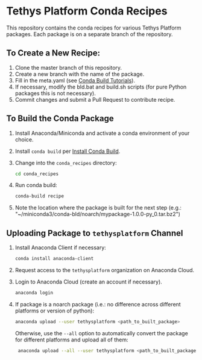 # Tethys Platform Conda Recipes

This repository contains the conda recipes for various Tethys Platform packages. Each package is on a separate branch of the repository.

## To Create a New Recipe:

1. Clone the master branch of this repository.
2. Create a new branch with the name of the package.
3. Fill in the meta.yaml (see [Conda Build Tutorials](https://conda.io/docs/user-guide/tutorials/index.html)).
4. If necessary, modify the bld.bat and build.sh scripts (for pure Python packages this is not necessary).
5. Commit changes and submit a Pull Request to contribute recipe.

## To Build the Conda Package

1. Install Anaconda/Miniconda and activate a conda environment of your choice.
2. Install `conda build` per [Install Conda Build](https://conda.io/docs/user-guide/tasks/build-packages/install-conda-build.html#install-conda-build).
3. Change into the `conda_recipes` directory:

    ```bash
    cd conda_recipes
    ```
4. Run conda build:

    ```bash
    conda-build recipe
    ```
5. Note the location where the package is built for the next step (e.g.: "~/miniconda3/conda-bld/noarch/mypackage-1.0.0-py_0.tar.bz2")

## Uploading Package to `tethysplatform` Channel

1. Install Anaconda Client if necessary:

    ```bash
    conda install anaconda-client
    ```
2. Request access to the `tethysplatform` organization on Anaconda Cloud.
3. Login to Anaconda Cloud (create an account if necessary).

    ```bash
    anaconda login
    ```
4. If package is a noarch package (i.e.: no difference across different platforms or version of python):

    ```bash
    anaconda upload --user tethysplatform <path_to_built_package>
    ```
    
   Otherwise, use the `--all` option to automatically convert the package for different platforms and upload all of them:
   
   ```bash
    anaconda upload --all --user tethysplatform <path_to_built_package>
    ```
